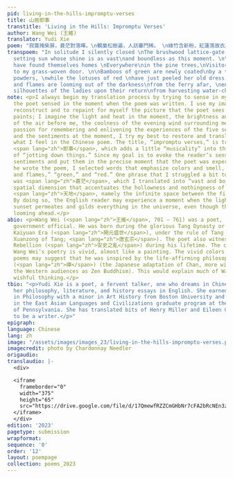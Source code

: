 ```yaml
---
pid: living-in-the-hills-impromptu-verses
title: 山居即事
transtitle: 'Living in the Hills: Impromptu Verses'
author: Wang Wei (王維)
translator: Yudi Xie
poem: "寂寞掩柴扉，蒼茫對落暉。\n鶴巢松樹遍，人訪蓽門稀。 \n綠竹含新粉，紅蓮落故衣。\n渡頭煙火起，處處採菱歸。 "
transpoem: "In solitude I silently closed \nThe brushwood lattice-gate, facing\nThe
  setting sun whose shine is as vast\nand boundless as this moment. \n\nAs the cranes
  have found themselves homes \nEverywhere\nin the pine trees,\nVisitors seldom come
  to my grass-woven door. \n\nBamboos of green are newly coated\nby a thin layer of
  powders, \nwhile the lotuses of red \nhave just peeled her old dress. \n\nSmoke
  and flames are looming out of the darkness\nfrom the ferry afar, \nenveloping the
  silhouettes of the ladies upon their return\nfrom harvesting water-chestnuts. \n"
note: <p>I always begin my translation process by trying to sense in my mind what
  the poet sensed in the moment when the poem was written. I use my imagination to
  reconstruct and to repaint for myself the picture that the poet sees in nature and
  paints; I imagine the light and heat in the moment, the brightness and transparency
  of the air before me, the coolness of the evening wind surrounding me. Due to my
  passion for remembering and enlivening the experiences of the five senses, the mood,
  and the sentiments at the moment, I try my best to restore and translate into English
  what I feel in the Chinese poem. The title, “impromptu verses,” is translated from
  <span lang="zh">即事</span>, which adds a little “musicality” into the simple action
  of “jotting down things.” Since my goal is to evoke the reader’s sensations and
  sentiments and put them in the precise moment that the poet was experiencing while
  he wrote the poem, I selected words that emphasize colors and smell, such as “smoke
  and flames,” “green,” and “red.” One phrase that I struggled a bit to translate
  was <span lang="zh">蒼茫</span>, which I translated into “vast and boundless” — a
  spatial dimension that accentuates the hollowness and nothingness of the space called
  <span lang="zh">天地</span>, namely the infinite space between the firmament and earth.
  By doing so, the English reader may experience a moment when the light from the
  sunset permeates and gilds everything in the universe, even though the night is
  looming ahead.</p>
abio: <p>Wang Wei (<span lang="zh">王維</span>, 701 – 761) was a poet, painter, and
  government official. He was born during the glorious Tang Dynasty or Prosperous
  Kaiyuan Era (<span lang="zh">開元盛世</span>), under the rule of Tang Xuanzong (Emperor
  Xuanzong of Tang; <span lang="zh">唐玄宗</span>). The poet also witnessed the An Lushan
  Rebellion (<span lang="zh">安史之亂</span>) during his lifetime. The color imagery in
  Wang Wei’s poetry is vivid, almost like a painting. The vivid colors in Wang Wei’s
  poems may suggest that he was inspired by the life-affirming philosophy of Chan
  (<span lang="zh">禪</span>) (the Japanese adaptation of Chan, more widely known to
  the Western audiences as Zen Buddhism). This would explain much of Wang Wei’s ardent
  wishful thinking.</p>
tbio: "<p>Yudi Xie is a poet, a fervent talker, one who dreams in Chinese and writes
  her philosophy, literature, and history essays in English. She earned a bachelor’s
  in Philosophy with a minor in Art History from Boston University and is studying
  in the East Asian Languages and Civilizations graduate program at the University
  of Pennsylvania. She has translated bits of Henry Miller and Eileen Chang and aspires
  to be a writer.</p>"
epigraph: 
language: Chinese
lang: zh
image: "/assets/images/images_23/living-in-the-hills-impromptu-verses.png"
imagecredit: photo by Chardonnay Needler
origaudio: 
translaudio: |-
  <div>

  <iframe
    frameborder="0"
    width="375"
    height="65"
    src="https://drive.google.com/file/d/17QmewfRZZCmGHbNr7cFA2bRcNEn3zkcb/preview">
  </iframe>
  </div>
edition: '2023'
pagetype: submission
wrapformat: 
sequence: '0'
order: '12'
layout: poempage
collection: poems_2023
---
```

